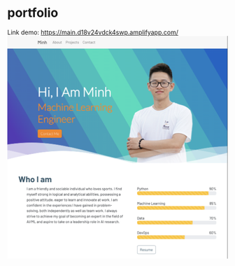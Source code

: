# portfolio
Link demo: https://main.d18v24vdck4swp.amplifyapp.com/
![MinhVuong portfolio](screenshot.png)
